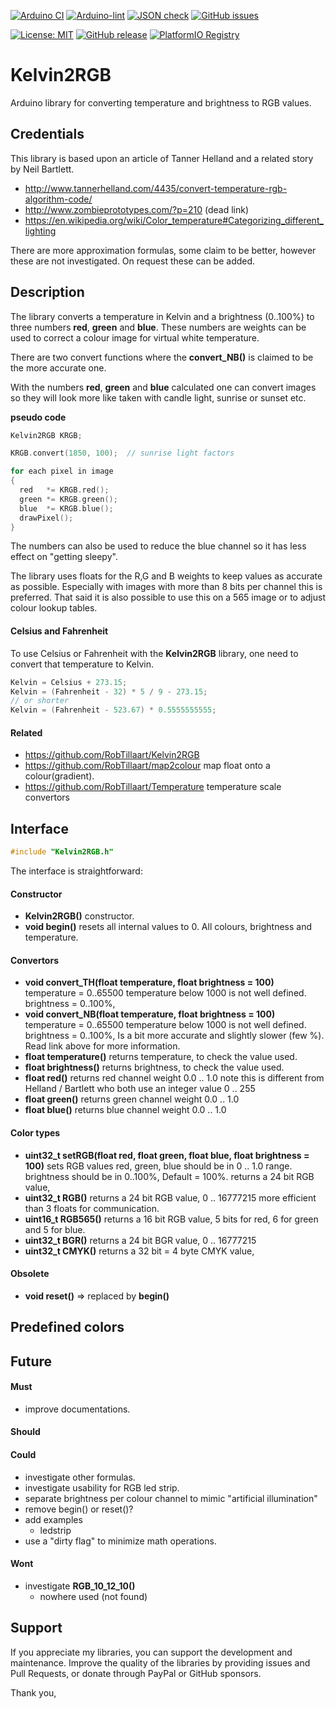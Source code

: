 
[![Arduino CI](https://github.com/RobTillaart/Kelvin2RGB/workflows/Arduino%20CI/badge.svg)](https://github.com/marketplace/actions/arduino_ci)
[![Arduino-lint](https://github.com/RobTillaart/Kelvin2RGB/actions/workflows/arduino-lint.yml/badge.svg)](https://github.com/RobTillaart/Kelvin2RGB/actions/workflows/arduino-lint.yml)
[![JSON check](https://github.com/RobTillaart/Kelvin2RGB/actions/workflows/jsoncheck.yml/badge.svg)](https://github.com/RobTillaart/Kelvin2RGB/actions/workflows/jsoncheck.yml)
[![GitHub issues](https://img.shields.io/github/issues/RobTillaart/Kelvin2RGB.svg)](https://github.com/RobTillaart/Kelvin2RGB/issues)

[![License: MIT](https://img.shields.io/badge/license-MIT-green.svg)](https://github.com/RobTillaart/Kelvin2RGB/blob/master/LICENSE)
[![GitHub release](https://img.shields.io/github/release/RobTillaart/Kelvin2RGB.svg?maxAge=3600)](https://github.com/RobTillaart/Kelvin2RGB/releases)
[![PlatformIO Registry](https://badges.registry.platformio.org/packages/robtillaart/library/Kelvin2RGB.svg)](https://registry.platformio.org/libraries/robtillaart/Kelvin2RGB)


# Kelvin2RGB

Arduino library for converting temperature and brightness to RGB values.


## Credentials

This library is based upon an article of Tanner Helland and a related story by Neil Bartlett.

- http://www.tannerhelland.com/4435/convert-temperature-rgb-algorithm-code/
- http://www.zombieprototypes.com/?p=210 (dead link)
- https://en.wikipedia.org/wiki/Color_temperature#Categorizing_different_lighting

There are more approximation formulas, some claim to be better,
however these are not investigated. On request these can be added.


## Description

The library converts a temperature in Kelvin and a brightness (0..100%)
 to three numbers **red**, **green** and **blue**.
These numbers are weights can be used to correct a colour image for virtual white temperature.

There are two convert functions where the **convert_NB()** is claimed to be
the more accurate one.

With the numbers **red**, **green** and **blue** calculated one can convert images 
so they will look more like taken with candle light, sunrise or sunset etc.


**pseudo code**
```cpp
Kelvin2RGB KRGB;

KRGB.convert(1850, 100);  // sunrise light factors

for each pixel in image
{
  red   *= KRGB.red();
  green *= KRGB.green();
  blue  *= KRGB.blue();
  drawPixel();
}
```

The numbers can also be used to reduce the blue channel so it has less effect 
on "getting sleepy".

The library uses floats for the R,G and B weights to keep values as accurate as possible.
Especially with images with more than 8 bits per channel this is preferred.
That said it is also possible to use this on a 565 image or to adjust colour lookup tables.


#### Celsius and Fahrenheit

To use Celsius or Fahrenheit with the **Kelvin2RGB** library, 
one need to convert that temperature to Kelvin.

```cpp
Kelvin = Celsius + 273.15;
Kelvin = (Fahrenheit - 32) * 5 / 9 - 273.15;
// or shorter
Kelvin = (Fahrenheit - 523.67) * 0.5555555555;
```


#### Related

- https://github.com/RobTillaart/Kelvin2RGB
- https://github.com/RobTillaart/map2colour   map float onto a colour(gradient).
- https://github.com/RobTillaart/Temperature  temperature scale convertors


## Interface

```cpp
#include "Kelvin2RGB.h"
```

The interface is straightforward:

#### Constructor

- **Kelvin2RGB()** constructor.
- **void begin()** resets all internal values to 0. 
    All colours, brightness and temperature.


#### Convertors

- **void convert_TH(float temperature, float brightness = 100)**
    temperature = 0..65500   temperature below 1000 is not well defined.
    brightness = 0..100%,
- **void convert_NB(float temperature, float brightness = 100)**
    temperature = 0..65500   temperature below 1000 is not well defined.
    brightness = 0..100%,
    Is a bit more accurate and slightly slower (few %). Read link above for more information.
- **float temperature()** returns temperature, to check the value used.
- **float brightness()** returns brightness, to check the value used.
- **float red()** returns red channel weight 0.0 .. 1.0
    note this is different from Helland / Bartlett who both use an integer value 0 .. 255
- **float green()** returns green channel weight 0.0 .. 1.0
- **float blue()** returns blue channel weight 0.0 .. 1.0


#### Color types

- **uint32_t setRGB(float red, float green, float blue, float brightness = 100)** sets RGB values
    red, green, blue should be in 0 .. 1.0 range. brightness should be in 0..100%, Default = 100%.
    returns a 24 bit RGB value,
- **uint32_t RGB()** returns a 24 bit RGB value, 0 .. 16777215
    more efficient than 3 floats for communication.
- **uint16_t RGB565()** returns a 16 bit RGB value, 5 bits for red, 6 for green and 5 for blue.
- **uint32_t BGR()** returns a 24 bit BGR value, 0 .. 16777215
- **uint32_t CMYK()** returns a 32 bit = 4 byte CMYK value,


#### Obsolete

- **void reset()** => replaced by **begin()**


## Predefined colors



## Future

#### Must

- improve documentations.

#### Should


#### Could

- investigate other formulas.
- investigate usability for RGB led strip.
- separate brightness per colour channel to mimic "artificial illumination"
- remove begin() or reset()?
- add examples
  - ledstrip
- use a "dirty flag" to minimize math operations.

#### Wont

- investigate **RGB_10_12_10()**
  - nowhere used (not found)


## Support

If you appreciate my libraries, you can support the development and maintenance.
Improve the quality of the libraries by providing issues and Pull Requests, or
donate through PayPal or GitHub sponsors.

Thank you,

